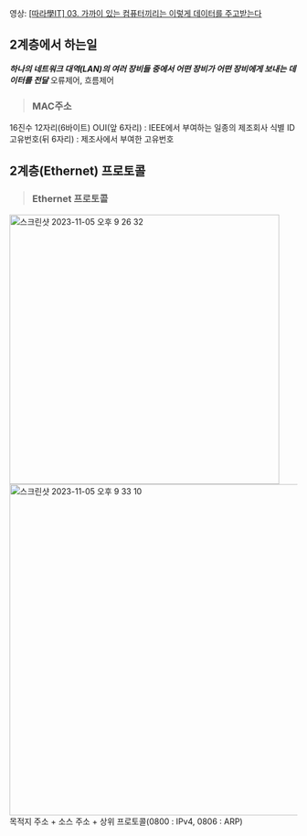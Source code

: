 영상: [[따라學IT] 03. 가까이 있는 컴퓨터끼리는 이렇게 데이터를 주고받는다](https://youtu.be/HkiOygWMARs?list=PL0d8NnikouEWcF1jJueLdjRIC4HsUlULi)

## 2계층에서 하는일

***하나의 네트워크 대역(LAN)의 여러 장비들 중에서 어떤 장비가 어떤 장비에게 보내는 데이터를 전달***
오류제어, 흐름제어
> ### MAC주소
16진수 12자리(6바이트)
OUI(앞 6자리) : IEEE에서 부여하는 일종의 제조회사 식별 ID
고유번호(뒤 6자리) : 제조사에서 부여한 고유번호

## 2계층(Ethernet) 프로토콜

> ### Ethernet 프로토콜
<img width="472" alt="스크린샷 2023-11-05 오후 9 26 32" src="https://github.com/rkdtks0816/CS-Study/assets/72867019/8608027b-9d21-487a-beb3-8e7aad7260cc">
<br>
<img width="580" alt="스크린샷 2023-11-05 오후 9 33 10" src="https://github.com/rkdtks0816/CS-Study/assets/72867019/8a4b267f-859f-41c4-9fb1-c9b8dfd18720">
<br>
목적지 주소 + 소스 주소 + 상위 프로토콜(0800  : IPv4, 0806 : ARP)
